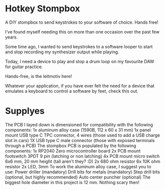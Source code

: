 # Hotkey Stompbox
A DIY stompbox to send keystrokes to your software of choice. Hands free!

I’ve found myself needing this on more than one occasion over the past few years.

Some time ago, I wanted to send keystrokes to a software looper to start and stop recording my synthesizer output while playing.

Today, I need a device to play and stop a drum loop on my favourite DAW for guitar practice.

Hands-free, is the leitmotiv here!

Whatever your application, if you have ever felt the need for a device that emulates a keyboard to control a software by feet, check this out.

# Supplyes
The PCB I layed down is dimensioned for compatibility with the following components:
1x aluminum alloy case (1590B, 112 x 60 x 31 mm)
1x panel mount USB type C TPC connector, 4 wires (those used to add a USB charge slot in cars)
1X USB type C male connector (those with exposed terminals through a PCB)
The stompbox PCB is populated by the following components:
1x RP2040 Zero microcontroller board
2x PCB mount footswitch 3PDT 9 pin (latching or non latching)
4x PCB mount micro switch 6x6 mm, 20 mm height (tall aren't they? :D)
2x 680 ohm resistor
6x 10K ohm resistor
2x LED, 3mm
To work the aluminum alloy case, I suggest you to use:
Power driller (mandatory)
Drill bits for metals (mandatory)
Step drill bits (optional, but highly recommended)
Auto center puncher (optional)
The biggest hole diameter in this project is 12 mm. Nothing scary then!
